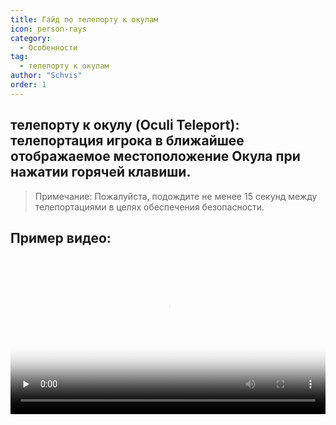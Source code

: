 ```yaml
---
title: Гайд по телепорту к окулам
icon: person-rays
category:
  - Особенности
tag:
  - телепорту к окулам
author: "Schvis"
order: 1
---
```


## телепорту к окулу (Oculi Teleport): телепортация игрока в ближайшее отображаемое местоположение Окула при нажатии горячей клавиши.

> Примечание: Пожалуйста, подождите не менее 15 секунд между телепортациями в целях обеспечения безопасности.

## Пример видео:

<video controls preload="none" width="100%" poster="https://nextcloud.atruicardona.xyz/s/i4b27NoW8i4mNxn/preview"><source src="https://nextcloud.atruicardona.xyz/s/i4b27NoW8i4mNxn/download" type="video/mp4"></video>
